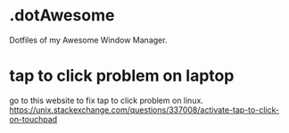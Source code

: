 # .dotAwesome
Dotfiles of my Awesome Window Manager.

# tap to click problem on laptop
go to this website to fix tap to click problem on linux.
https://unix.stackexchange.com/questions/337008/activate-tap-to-click-on-touchpad
